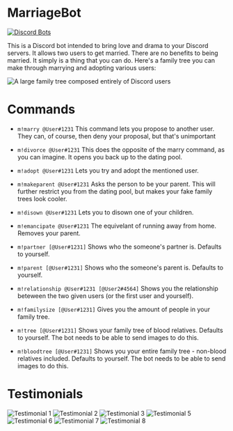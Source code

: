 # MarriageBot

[![Discord Bots](https://top.gg/api/widget/servers/468281173072805889.svg)](https://top.gg/bot/468281173072805889)

This is a Discord bot intended to bring love and drama to your Discord servers. It allows two users to get married. There are no benefits to being married. It simply is a thing that you can do. Here's a family tree you can make through marrying and adopting various users:

![A large family tree composed entirely of Discord users](https://voxelfox.co.uk/static/images/marriagebot/large_tree.png)

# Commands

* `m!marry @User#1231`
This command lets you propose to another user. They can, of course, then deny your proposal, but that's unimportant

* `m!divorce @User#1231`
This does the opposite of the marry command, as you can imagine. It opens you back up to the dating pool.

* `m!adopt @User#1231`
Lets you try and adopt the mentioned user.

* `m!makeparent @User#1231`
Asks the person to be your parent. This will further restrict you from the dating pool, but makes your fake family trees look cooler.

* `m!disown @User#1231`
Lets you to disown one of your children.

* `m!emancipate @User#1231`
The equivelant of running away from home. Removes your parent.

* `m!partner [@User#1231]`
Shows who the someone's partner is. Defaults to yourself.

* `m!parent [@User#1231]`
Shows who the someone's parent is. Defaults to yourself.

* `m!relationship @User#1231 [@User2#4564]`
Shows you the relationship beteween the two given users (or the first user and yourself).

* `m!familysize [@User#1231]`
Gives you the amount of people in your family tree.

* `m!tree [@User#1231]`
Shows your family tree of blood relatives. Defaults to yourself. The bot needs to be able to send images to do this.

* `m!bloodtree [@User#1231]`
Shows you your entire family tree - non-blood relatives included. Defaults to yourself. The bot needs to be able to send images to do this.

# Testimonials

![Testimonial 1](https://voxelfox.co.uk/static/images/marriagebot/testimonials/1.png)
![Testimonial 2](https://voxelfox.co.uk/static/images/marriagebot/testimonials/2.png)
![Testimonial 3](https://voxelfox.co.uk/static/images/marriagebot/testimonials/3.png)
![Testimonial 5](https://voxelfox.co.uk/static/images/marriagebot/testimonials/5.png)
![Testimonial 6](https://voxelfox.co.uk/static/images/marriagebot/testimonials/6.png)
![Testimonial 7](https://voxelfox.co.uk/static/images/marriagebot/testimonials/7.png)
![Testimonial 8](https://voxelfox.co.uk/static/images/marriagebot/testimonials/8.png)
